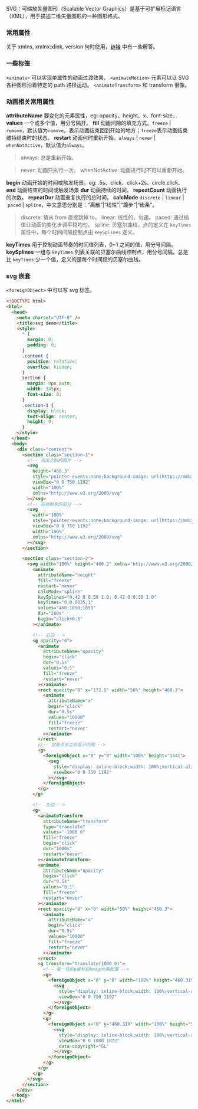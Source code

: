 SVG：可缩放矢量图形（Scalable Vector Graphics）是基于可扩展标记语言（XML），用于描述二维矢量图形的一种图形格式。

### 常用属性

关于 xmlns, xmlnx:xlink, version 何时使用，[链接](https://stackoverflow.com/questions/18467982/are-svg-parameters-such-as-xmlns-and-version-needed) 中有一些解答。

### 一些标签

`<animate>` 可以实现单属性的动画过渡效果。
`<animateMotion>` 元素可以让 SVG 各种图形沿着特定的 path 路径运动。
`<animateTransform>` 和 transform 很像。

### 动画相关常用属性

**attributeName**
要变化的元素属性，eg: opacity、height、x、font-size...
**values**
一个或多个值，用分号隔开。
**fill**
动画间隙的填充方式。`freeze` | `remove`，默认值为`remove`，表示动画结束回到开始的地方；`freeze`表示动画结束维持结束时的状态。
**restart**
动画何时重新开始。`always` | `never` | `whenNotActive`，默认值为`always`。

> always: 总是重新开始。

> never: 动画只执行一次。
> whenNotActive: 动画进行时不可以重新开始。

**begin**
动画开始的时间或触发场景。eg: .5s、click、click+2s、circle.click、
**end**
动画结束的时间或触发场景
**dur**
动画持续的时间。
**repeatCount**
动画执行的次数。
**repeatDur**
动画重复执行的总时间。
**calcMode**
`discrete` | `linear` | `paced` | `spline`，中文意思分别是：“离散”|“线性”|“踱步”|“齿条”。

> discrete: 值从 from 直接跳掉 to。
> linear: 线性的，匀速。
> paced: 通过插值让动画的变化步调平稳均匀。
> spline: 贝塞尔曲线，点的定义在 `keyTimes` 属性中，每个时间间隔控制点由 `keySplines` 定义。

**keyTimes**
用于控制动画节奏的时间值列表，0~1 之间的值，用分号间隔。
**keySplines**
一组与 `keyTimes` 列表关联的贝塞尔曲线控制点，用分号间隔，总是比 `keyTimes` 少一个值，定义的是每个时间段的贝塞尔曲线。

### svg 嵌套

`<foreignObject>` 中可以写 svg 标签。

```html
<!DOCTYPE html>
<html>
  <head>
    <meta charset="UTF-8" />
    <title>svg demo</title>
    <style>
      * {
        margin: 0;
        padding: 0;
      }
      .content {
        position: relative;
        overflow: hidden;
      }
      section {
        margin: 0px auto;
        width: 345px;
        font-size: 0;
      }
      .section-1 {
        display: block;
        text-align: center;
        height: 0;
      }
    </style>
  </head>
  <body>
    <div class="content">
      <section class="section-1">
        <!-- 点击之前的图片 -->
        <svg
          height="460.3"
          style="pointer-events:none;background-image: url(https://mmbiz.qpic.cn/mmbiz_jpg/I3aknajSDKF0ia9wiaEncGCDuqJQGUCwjLic90vOzPNvkP2ob8yfV3Wia2CBtAI2Gt5MruuprlPzUic6yKaEDtmsWfw/640?wx_fmt=jpeg);background-size: contain;background-repeat: no-repeat;width: 100%;"
          viewBox="0 0 750 1192"
          width="100%"
          xmlns="http://www.w3.org/2000/svg"
        ></svg>
        <!-- 右侧剩余的部分 -->
        <svg
          width="100%"
          style="pointer-events:none;background-image: url(https://mmbiz.qpic.cn/mmbiz_png/I3aknajSDKF0ia9wiaEncGCDuqJQGUCwjL8LMeoBod4CRxqG70KJiaIhHiaxEmcXWTsicWjSYmSIRBto0FBpYgBjIYw/640?wx_fmt=png);background-size: contain;background-repeat: no-repeat;width: 100%;"
          viewBox="0 0 750 1192"
          width="100%"
          xmlns="http://www.w3.org/2000/svg"
        ></svg>
      </section>

      <section class="section-2">
        <svg width="100%" height="460.3" xmlns="http://www.w3.org/2000/svg">
          <animate
            attributeName="height"
            fill="freeze"
            restart="never"
            calcMode="spline"
            keySplines="0.42 0 0.58 1.0; 0.42 0 0.58 1.0"
            keyTimes="0;0.0035;1"
            values="460;1850;1850"
            dur="200s"
            begin="click+0.3"
          ></animate>

          <!-- 右边 -->
          <g opacity="0">
            <animate
              attributeName="opacity"
              begin="click"
              dur="0.5s"
              values="0;1"
              fill="freeze"
              restart="never"
            ></animate>
            <rect opacity="0" x="172.5" width="50%" height="460.3">
              <animate
                attributeName="x"
                begin="click"
                dur="0.5s"
                values="10000"
                fill="freeze"
                restart="never"
              ></animate>
            </rect>
            <!-- 这是点击之后显示的图 -->
            <g>
              <foreignObject x="0" y="0" width="100%" height="1441">
                <svg
                  style="display: inline-block;width: 100%;vertical-align: top;background-position: 0% 0%;background-repeat: no-repeat;background-size:100%;background-attachment: scroll;background-image: url(https://mmbiz.qpic.cn/mmbiz_png/z4uyz7bYaBZgtOo08StNniboH8geia8Ev3jFUAtCvdBX4K89sL83VicK7EreWSY7PkLicbaGtQbSbhbHRZupUOeYJg/640?wx_fmt=png);-webkit-tap-highlight-color:transparent;-webkit-user-select:none;"
                  viewBox="0 0 750 1192"
                ></svg>
              </foreignObject>
            </g>
          </g>

          <!-- 左边 -->
          <g>
            <animateTransform
              attributeName="transform"
              type="translate"
              values="-1000 0"
              fill="freeze"
              begin="click"
              dur="1000s"
              restart="never"
            ></animateTransform>
            <animate
              attributeName="opacity"
              begin="click"
              dur="0.5s"
              values="0;1"
              fill="freeze"
              restart="never"
            ></animate>
            <rect opacity="0" x="0" width="50%" height="460.3">
              <animate
                attributeName="x"
                begin="click"
                dur="0.5s"
                values="10000"
                fill="freeze"
                restart="never"
              ></animate>
            </rect>
            <g transform="translate(1000 0)">
              <!-- 每一块的y坐标和height需配置 -->
              <g>
                <foreignObject x="0" y="0" width="100%" height="460.319">
                  <svg
                    style="display: inline-block;width: 100%;vertical-align: top;background-position: 0% 0%;background-repeat: no-repeat;background-size:100%;background-attachment: scroll;background-image: url(https://mmbiz.qpic.cn/mmbiz_png/I3aknajSDKF0ia9wiaEncGCDuqJQGUCwjLf1s75x49fmtJNvCIj0yvhWx1FSCjGADteJNrNiaoibrOgys13iacVYomQ/640?wx_fmt=png);-webkit-tap-highlight-color:transparent;-webkit-user-select:none;"
                    viewBox="0 0 750 1192"
                  ></svg>
                </foreignObject>
              </g>
              <g>
                <foreignObject x="0" y="460.319" width="100%" height="597.956">
                  <svg
                    style="display: inline-block;width: 100%;vertical-align: top;background-position: 0% 0%;background-repeat: no-repeat;background-size:100%;background-attachment: scroll;background-image: url(https://mmbiz.qpic.cn/mmbiz_png/I3aknajSDKF0ia9wiaEncGCDuqJQGUCwjLmar9vIwTG0GYWC8A0RuZaEm2o4RCicGe5XjkkBmpRMNNfLqb4slmoicg/640?wx_fmt=png);-webkit-tap-highlight-color:transparent;-webkit-user-select:none;"
                    viewBox="0 0 1080 1872"
                    data-copyright="GL"
                  ></svg>
                </foreignObject>
              </g>
            </g>
          </g>
        </svg>
      </section>
    </div>
  </body>
</html>
```

